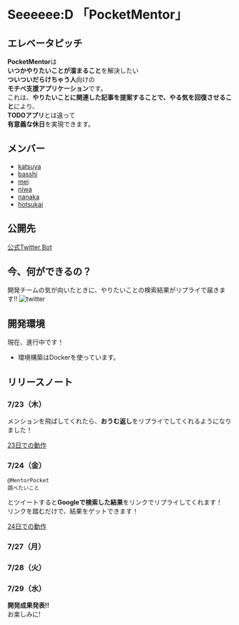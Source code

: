 # Seeeeee:D 「PocketMentor」

## エレベータピッチ

**PocketMentor**は  
**いつかやりたいことが溜まること**を解決したい  
**ついついだらけちゃう人**向けの  
**モチベ支援アプリケーション**です。  
これは、**やりたいことに関連した記事を提案することで、やる気を回復させること**により、  
**TODOアプリ**とは違って  
**有意義な休日**を実現できます。  

## メンバー

- [katsuya](https://github.com/KindMaple)
- [basshi](https://github.com/Kurorie)
- [mei](https://github.com/mei28)
- [niwa](https://github.com/yjunya)
- [nanaka](https://github.com/nanaka0012)
- [hotsukai](https://github.com/Hotsukai)

## 公開先

[公式Twitter Bot](https://twitter.com/MentorPocket)

## 今、何ができるの？

開発チームの気が向いたときに、やりたいことの検索結果がリプライで届きます!!
![twitter](https://user-images.githubusercontent.com/50493355/88377808-ce8af800-cdda-11ea-8cf1-ec872f0c44e8.png)

## 開発環境

現在、進行中です！
- 環境構築はDockerを使っています。

## リリースノート

### 7/23（木）

メンションを飛ばしてくれたら、**おうむ返し**をリプライでしてくれるようになりました！

[23日での動作](https://twitter.com/hotsukai_mast/status/1286479605306503168)


### 7/24（金）

```Twitter
@MentorPocket
調べたいこと
```

とツイートすると**Googleで検索した結果**をリンクでリプライしてくれます！  
リンクを踏むだけで、結果をゲットできます！  

[24日での動作](https://twitter.com/hotsukai_mast/status/1286567105609863168)


### 7/27（月）

### 7/28（火）

### 7/29（水）
**開発成果発表!!**  
お楽しみに!
